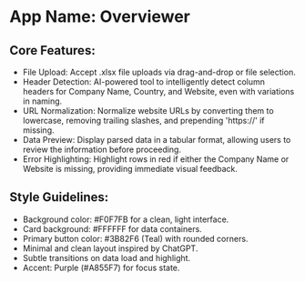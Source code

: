 # **App Name**: Overviewer

## Core Features:

- File Upload: Accept .xlsx file uploads via drag-and-drop or file selection.
- Header Detection: AI-powered tool to intelligently detect column headers for Company Name, Country, and Website, even with variations in naming.
- URL Normalization: Normalize website URLs by converting them to lowercase, removing trailing slashes, and prepending 'https://' if missing.
- Data Preview: Display parsed data in a tabular format, allowing users to review the information before proceeding.
- Error Highlighting: Highlight rows in red if either the Company Name or Website is missing, providing immediate visual feedback.

## Style Guidelines:

- Background color: #F0F7FB for a clean, light interface.
- Card background: #FFFFFF for data containers.
- Primary button color: #3B82F6 (Teal) with rounded corners.
- Minimal and clean layout inspired by ChatGPT.
- Subtle transitions on data load and highlight.
- Accent: Purple (#A855F7) for focus state.